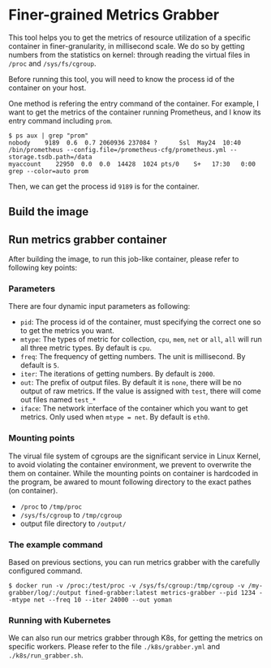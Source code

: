 # Finer-grained Metrics Grabber

This tool helps you to get the metrics of resource utilization of a specific container in finer-granularity, in millisecond scale.
We do so by getting numbers from the statistics on kernel: through reading the virtual files in `/proc` and `/sys/fs/cgroup`.

Before running this tool, you will need to know the process id of the container on your host.

One method is refering the entry command of the container. 
For example, I want to get the metrics of the container running Prometheus, and I know its entry command including `prom`.

```
$ ps aux | grep "prom"
nobody    9189  0.6  0.7 2060936 237084 ?      Ssl  May24  10:40 /bin/prometheus --config.file=/prometheus-cfg/prometheus.yml --storage.tsdb.path=/data
myaccount    22950  0.0  0.0  14428  1024 pts/0    S+   17:30   0:00 grep --color=auto prom
```

Then, we can get the process id `9189` is for the container.

## Build the image

## Run metrics grabber container

After building the image, to run this job-like container, please refer to following key points:

### Parameters

There are four dynamic input parameters as following:

- `pid`: The process id of the container, must specifying the correct one so to get the metrics you want.
- `mtype`: The types of metric for collection, `cpu`, `mem`, `net` or `all`, `all` will run all three metric types. By default is `cpu`. 
- `freq`: The frequency of getting numbers. The unit is millisecond. By default is `5`. 
- `iter`: The iterations of getting numbers. By default is `2000`. 
- `out`: The prefix of output files. By default it is `none`, there will be no output of raw metrics. If the value is assigned with `test`,
there will come out files named `test_*`
- `iface`: The network interface of the container which you want to get metrics. Only used when `mtype = net`. By default is `eth0`.

### Mounting points

The virual file system of cgroups are the significant service in Linux Kernel, to avoid violating the container environment, we prevent to overwrite the them on container.
While the mounting points on container is hardcoded in the program, be awared to mount following directory to the exact pathes (on container).

- `/proc` to `/tmp/proc`
- `/sys/fs/cgroup` to `/tmp/cgroup`
- output file directory to `/output/`

### The example command

Based on previous sections, you can run metrics grabber with the carefully configured command.

```
$ docker run -v /proc:/test/proc -v /sys/fs/cgroup:/tmp/cgroup -v /my-grabber/log/:/output fined-grabber:latest metrics-grabber --pid 1234 --mtype net --freq 10 --iter 24000 --out yoman 
```

### Running with Kubernetes

We can also run our metrics grabber through K8s, for getting the metrics on specific workers.
Please refer to the file `./k8s/grabber.yml` and `./k8s/run_grabber.sh`.
